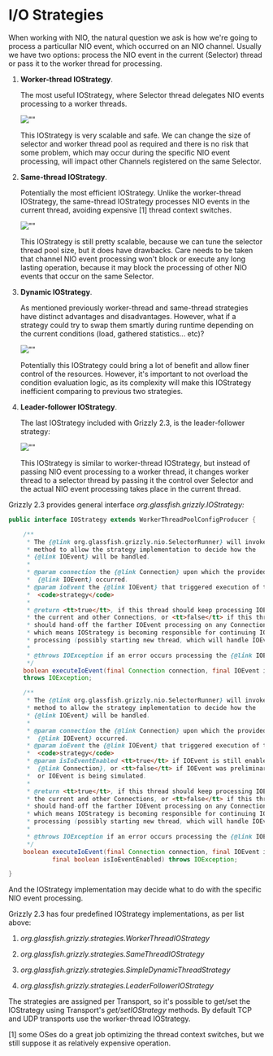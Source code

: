 I/O Strategies
==============

When working with NIO, the natural question we ask is how we're going to
process a particullar NIO event, which occurred on an NIO channel.
Usually we have two options: process the NIO event in the current
(Selector) thread or pass it to the worker thread for processing.

1.  **Worker-thread IOStrategy**.

    The most useful IOStrategy, where Selector thread delegates NIO
    events processing to a worker threads.

    ![""](images/coreframework/workerthread-strategy.gif)

    This IOStrategy is very scalable and safe. We can change the size of
    selector and worker thread pool as required and there is no risk
    that some problem, which may occur during the specific NIO event
    processing, will impact other Channels registered on the same
    Selector.

2.  **Same-thread IOStrategy**.

    Potentially the most efficient IOStrategy. Unlike the worker-thread
    IOStrategy, the same-thread IOStrategy processes NIO events in the
    current thread, avoiding expensive [1] thread context switches.

    ![""](images/coreframework/samethread-strategy.gif)

    This IOStrategy is still pretty scalable, because we can tune the
    selector thread pool size, but it does have drawbacks. Care needs to
    be taken that channel NIO event processing won't block or execute
    any long lasting operation, because it may block the processing of
    other NIO events that occur on the same Selector.

3.  **Dynamic IOStrategy**.

    As mentioned previously worker-thread and same-thread strategies
    have distinct advantages and disadvantages. However, what if a
    strategy could try to swap them smartly during runtime depending on
    the current conditions (load, gathered statistics... etc)?

    ![""](images/coreframework/dynamic-strategy.gif)

    Potentially this IOStrategy could bring a lot of benefit and allow
    finer control of the resources. However, it's important to not
    overload the condition evaluation logic, as its complexity will make
    this IOStrategy inefficient comparing to previous two strategies.

4.  **Leader-follower IOStrategy**.

    The last IOStrategy included with Grizzly 2.3, is the
    leader-follower strategy:

    ![""](images/coreframework/leaderfollower-strategy.gif)

    This IOStrategy is similar to worker-thread IOStrategy, but instead
    of passing NIO event processing to a worker thread, it changes
    worker thread to a selector thread by passing it the control over
    Selector and the actual NIO event processing takes place in the
    current thread.

Grizzly 2.3 provides general interface
*org.glassfish.grizzly.IOStrategy:*

```java
public interface IOStrategy extends WorkerThreadPoolConfigProducer {

    /**
     * The {@link org.glassfish.grizzly.nio.SelectorRunner} will invoke this
     * method to allow the strategy implementation to decide how the
     * {@link IOEvent} will be handled.
     *
     * @param connection the {@link Connection} upon which the provided
     *  {@link IOEvent} occurred.
     * @param ioEvent the {@link IOEvent} that triggered execution of this
     *  <code>strategy</code>
     *
     * @return <tt>true</tt>, if this thread should keep processing IOEvents on
     * the current and other Connections, or <tt>false</tt> if this thread
     * should hand-off the farther IOEvent processing on any Connections,
     * which means IOStrategy is becoming responsible for continuing IOEvent
     * processing (possibly starting new thread, which will handle IOEvents).
     *
     * @throws IOException if an error occurs processing the {@link IOEvent}.
     */
    boolean executeIoEvent(final Connection connection, final IOEvent ioEvent)
    throws IOException;

    /**
     * The {@link org.glassfish.grizzly.nio.SelectorRunner} will invoke this
     * method to allow the strategy implementation to decide how the
     * {@link IOEvent} will be handled.
     *
     * @param connection the {@link Connection} upon which the provided
     *  {@link IOEvent} occurred.
     * @param ioEvent the {@link IOEvent} that triggered execution of this
     *  <code>strategy</code>
     * @param isIoEventEnabled <tt>true</tt> if IOEvent is still enabled on the
     *  {@link Connection}, or <tt>false</tt> if IOEvent was preliminary disabled
     *  or IOEvent is being simulated.
     *
     * @return <tt>true</tt>, if this thread should keep processing IOEvents on
     * the current and other Connections, or <tt>false</tt> if this thread
     * should hand-off the farther IOEvent processing on any Connections,
     * which means IOStrategy is becoming responsible for continuing IOEvent
     * processing (possibly starting new thread, which will handle IOEvents).
     *
     * @throws IOException if an error occurs processing the {@link IOEvent}.
     */
    boolean executeIoEvent(final Connection connection, final IOEvent ioEvent,
            final boolean isIoEventEnabled) throws IOException;

}
```

And the IOStrategy implementation may decide what to do with the
specific NIO event processing.

Grizzly 2.3 has four predefined IOStrategy
implementations, as per list above:

1.  *org.glassfish.grizzly.strategies.WorkerThreadIOStrategy*

2.  *org.glassfish.grizzly.strategies.SameThreadIOStrategy*

3.  *org.glassfish.grizzly.strategies.SimpleDynamicThreadStrategy*

4.  *org.glassfish.grizzly.strategies.LeaderFollowerIOStrategy*

The strategies are assigned per Transport, so it's possible to get/set
the IOStrategy using Transport's *get/setIOStrategy* methods. By default
TCP and UDP transports use the worker-thread IOStrategy.

[1] some OSes do a great job optimizing the thread context switches, but
we still suppose it as relatively expensive operation.
